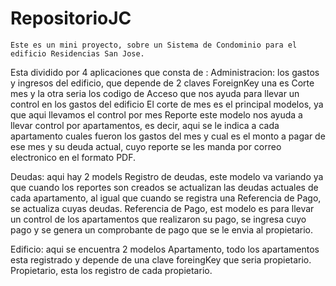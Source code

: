 # RepositorioJC

    Este es un mini proyecto, sobre un Sistema de Condominio para el edificio Residencias San Jose.
Esta dividido por 4 aplicaciones que consta de :
Administracion:
    los gastos y ingresos del edificio, que depende de 2 claves ForeignKey una es Corte mes y la otra seria los codigo de Acceso que nos ayuda para llevar un control en los gastos del edificio
    El corte de mes es el principal modelos, ya que aqui llevamos el control por mes 
    Reporte este modelo nos ayuda a llevar control por apartamentos, es decir, aqui se le indica a cada apartamento cuales fueron los gastos del mes y cual es el monto a pagar de ese mes y su deuda actual, cuyo reporte se les manda por correo electronico en el formato PDF. 

Deudas: aqui hay 2 models 
    Registro de deudas, este modelo va variando ya que cuando los reportes son creados se actualizan las deudas actuales de cada apartamento, al igual que cuando se registra una Referencia de Pago, se actualiza cuyas deudas.
    Referencia de Pago, est modelo es para llevar un control de los apartamentos que realizaron su pago, se ingresa cuyo pago y se genera un comprobante de pago que se le envia al propietario. 

Edificio: aqui se encuentra 2 modelos
    Apartamento, todo los apartamentos esta registrado y depende de una clave foreingKey que seria propietario.
    Propietario, esta los registro de cada propietario.

